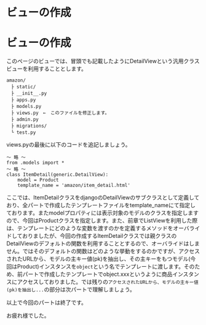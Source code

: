 # ビューの作成

# ビューの作成
このページのビューでは、冒頭でも記載したようにDetailViewという汎用クラスビューを利用することとします。

```
amazon/
　├ static/
　├ __init__.py
　├ apps.py
　├ models.py
　├ views.py　←　このファイルを修正します。
　├ admin.py
　├ migrations/
　└ test.py
```
views.pyの最後に以下のコードを追記しましょう。

```
～ 略 ～
from .models import *
～ 略 ～
class ItemDetail(generic.DetailView):
    model = Product
    template_name = 'amazon/item_detail.html'

```

ここでは、ItemDetailクラスをdjangoのDetailViewのサブクラスとして定義しており、全パートで作成したテンプレートファイルをtemplate_nameにて指定しております。またmodelプロパティには表示対象のモデルのクラスを指定しますので、今回はProductクラスを指定します。また、前章でListViewを利用した際は、テンプレートにどのような変数を渡すのかを定義するメソッドをオーバライドしておりましたが、今回の作成するItemDetailクラスでは親クラスのDetailViewのデフォルトの関数を利用することとするので、オーバライドはしません。ではそのデフォルトの関数はどのような挙動をするのかですが、アクセスされたURLから、モデルの主キー値(pk)を抽出し、その主キーをもつモデル(今回はProduct)インスタンスを`object`という名でテンプレートに渡します。そのため、前パートで作成したテンプレートでobject.xxxというように商品インスタンスにアクセスしておりました。では残りの`アクセスされたURLから、モデルの主キー値(pk)を抽出し...`の部分は次パートで理解しましょう。

以上で今回のパートは終了です。

お疲れ様でした。


